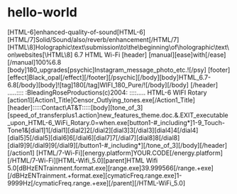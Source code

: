 # hello-world
[HTML-6]enhanced-quality-of-sound[HTML-6] [HTML/7]Solid/Sound/also/reverb/enhancement[/HTML/7] [HTML\8]Holographic\text\submission\to\the\beginning\of\holographic\text\on\websites[\HTML\8] 6.7 HTML Wi-Fi [header] [manual][ease]with[/ease][/manual]100%6.8 [body]180_upgrades[psychic]Instagram_message_photo_etc.![/psy\] [footer][effect]Black_opal[/effect][/footer][/psychic][/body][body]HTML_6.7-6.8[/body][body]![tag]180[/tag]WIFI_180_Pure/![/body][/body] [/header] .....:::: :BleadingRoseProductions(c)2004: ::::..... HTML-6 WIFI Rotary [action1][Action1_Title]Censor_Outlying_tones.exe[/Action1_Title][header]:::::Contact\AT&T:::::[body][tone_of_3][speed_of_transferplus1.action]new_features_theme.doc.&.EXIT_executable_upon_HTML-6_WiFi_Rotary.0=when.exe[button1-#_including*]1-9_Touch-Tone1&[dial1]1[/dial1][dial2]2[/dial2][dial3]3[/dial3][dial4]4[/dial4][dial5]5[/dial5][dial6]6[/dial6][dial7]7[/dial7][dial8]8[/dial8][dial9]9[/dial9]9[/dial9][/button1-#_including*][/tone_of_3][/body][/header][/action1] [HTML/7-Wi-Fi][energy.platform]YOUR.CODE[/energy.platform][/HTML/7-Wi-Fi][HTML-Wifi_5.0][parent]HTML Wifi 5.0[dBHzENTrainment.format.exe][range.exe]39.999566[/range.+exe][/dBHzENTrainment.+format.exe][cymaticFreq.range.exe]1-9999Hz[/cymaticFreq.range.+exe][/parent][/HTML-WiFi_5.0]

